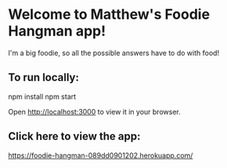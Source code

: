 # Welcome to Matthew's Foodie Hangman app!

I'm a big foodie, so all the possible answers have to do with food!

## To run locally:

npm install
npm start

Open [http://localhost:3000](http://localhost:3000) to view it in your browser.

## Click here to view the app:
   
https://foodie-hangman-089dd0901202.herokuapp.com/